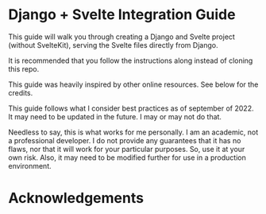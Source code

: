# Django + Svelte Integration Guide

This guide will walk you through creating a Django and Svelte project (without SvelteKit), serving the Svelte files directly from Django.

It is recommended that you follow the instructions along instead of cloning this repo.

This guide was heavily inspired by other online resources. See below for the credits.

This guide follows what I consider best practices as of september of 2022. It may need to be updated in the future. I may or may not do that.

Needless to say, this is what works for me personally. I am an academic, not a professional developer. I do not provide any guarantees that it has no flaws, nor that it will work for your particular purposes. So, use it at your own risk. Also, it may need to be modified further for use in a production environment.



# Acknowledgements

